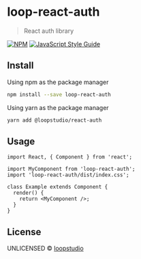# loop-react-auth

> React auth library

[![NPM](https://img.shields.io/npm/v/react-auth.svg)](https://www.npmjs.com/package/loop-react-auth) [![JavaScript Style Guide](https://img.shields.io/badge/code_style-standard-brightgreen.svg)](https://standardjs.com)

## Install

Using npm as the package manager

```bash
npm install --save loop-react-auth
```
Using yarn as the package manager

```bash
yarn add @loopstudio/react-auth
```

## Usage

```tsx
import React, { Component } from 'react';

import MyComponent from 'loop-react-auth';
import 'loop-react-auth/dist/index.css';

class Example extends Component {
  render() {
    return <MyComponent />;
  }
}
```

## License

UNLICENSED © [loopstudio](https://github.com/loopstudio)

